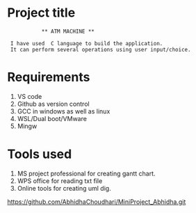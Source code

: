 # Project title
               ** ATM MACHINE **

     I have used  C language to build the application.
     It can perform several operations using user input/choice.

# Requirements
1. VS code
2. Github as version control
3. GCC in windows as well as linux
4. WSL/Dual boot/VMware
5. Mingw

# Tools used
1. MS project professional for creating gantt chart.
2. WPS office for reading txt file
3. Online tools for creating uml dig.


https://github.com/AbhidhaChoudhari/MiniProject_Abhidha.git	
